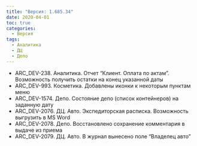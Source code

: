 ```yaml
---
title: "Версия: 1.685.34"
date: 2020-04-01
toc: true
categories:
  - Версия
tags:
  - Аналитика
  - ДЦ
  - Депо
---
```


-   ARC_DEV-238. Аналитика. Отчет “Клиент. Оплата по актам”. Возможность получить остатки на конец указанной даты
-   ARC_DEV-993. Косметика. Добавлены иконки к некоторым пунктам меню
-   ARC_DEV-1574. Депо. Состояние депо (список контейнеров) на заданную дату
-   ARC_DEV-2076. ДЦ. Авто. Экспедиторская расписка. Возможность выгрузить в MS Word
-   ARC_DEV-2078. Депо. Восстановлено сохранение комментария в выдаче из приема
-   ARC_DEV-2079. ДЦ. Авто. В журнал вынесено поле “Владелец авто”
